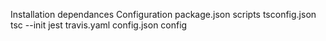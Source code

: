 Installation dependances Configuration package.json scripts tsconfig.json tsc --init jest travis.yaml config.json config